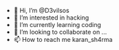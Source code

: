- 👋 Hi, I’m @D3vilsos
- 👀 I’m interested in hacking
- 🌱 I’m currently learning coding
- 💞️ I’m looking to collaborate on ...
- 📫 How to reach me karan_sh4rma

<!---
D3vilsos/D3vilsos is a ✨ special ✨ repository because its `README.md` (this file) appears on your GitHub profile.
You can click the Preview link to take a look at your changes.
--->
